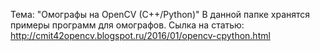 Тема: "Омографы на OpenCV  (C++/Python)"
В данной папке хранятся примеры программ для омографов.
Сылка на статью: http://cmit42opencv.blogspot.ru/2016/01/opencv-cpython.html